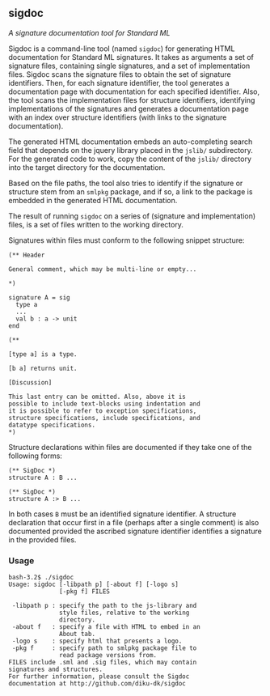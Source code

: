 ## sigdoc

_A signature documentation tool for Standard ML_

Sigdoc is a command-line tool (named `sigdoc`) for generating HTML
documentation for Standard ML signatures. It takes as arguments a set
of signature files, containing single signatures, and a set of
implementation files. Sigdoc scans the signature files to obtain the
set of signature identifiers. Then, for each signature identifier, the
tool generates a documentation page with documentation for each
specified identifier. Also, the tool scans the implementation files
for structure identifiers, identifying implementations of the
signatures and generates a documentation page with an index over
structure identifiers (with links to the signature documentation).

The generated HTML documentation embeds an auto-completing search
field that depends on the jquery library placed in the `jslib/`
subdirectory. For the generated code to work, copy the content of the
`jslib/` directory into the target directory for the documentation.

Based on the file paths, the tool also tries to identify if the
signature or structure stem from an `smlpkg` package, and if so, a link to the package is embedded in the generated HTML documentation.

The result of running `sigdoc` on a series of (signature and
implementation) files, is a set of files written to the working
directory.

Signatures within files must conform to the following snippet
structure:

    (** Header

	General comment, which may be multi-line or empty...

	*)

    signature A = sig
      type a
      ...
      val b : a -> unit
    end

    (**

	[type a] is a type.

    [b a] returns unit.

    [Discussion]

	This last entry can be omitted. Also, above it is
	possible to include text-blocks using indentation and
	it is possible to refer to exception specifications,
	structure specifications, include specifications, and
	datatype specifications.
	*)

Structure declarations within files are documented if they take one of
the following forms:

    (** SigDoc *)
    structure A : B ...

	(** SigDoc *)
	structure A :> B ...

In both cases `B` must be an identified signature identifier. A
structure declaration that occur first in a file (perhaps after a
single comment) is also documented provided the ascribed signature
identifier identifies a signature in the provided files.

### Usage

    bash-3.2$ ./sigdoc
    Usage: sigdoc [-libpath p] [-about f] [-logo s]
                  [-pkg f] FILES

     -libpath p : specify the path to the js-library and
                  style files, relative to the working
                  directory.
	 -about f   : specify a file with HTML to embed in an
				  About tab.
	 -logo s    : specify html that presents a logo.
	 -pkg f     : specify path to smlpkg package file to
				  read package versions from.
	FILES include .sml and .sig files, which may contain
	signatures and structures.
	For further information, please consult the Sigdoc
	documentation at http://github.com/diku-dk/sigdoc
